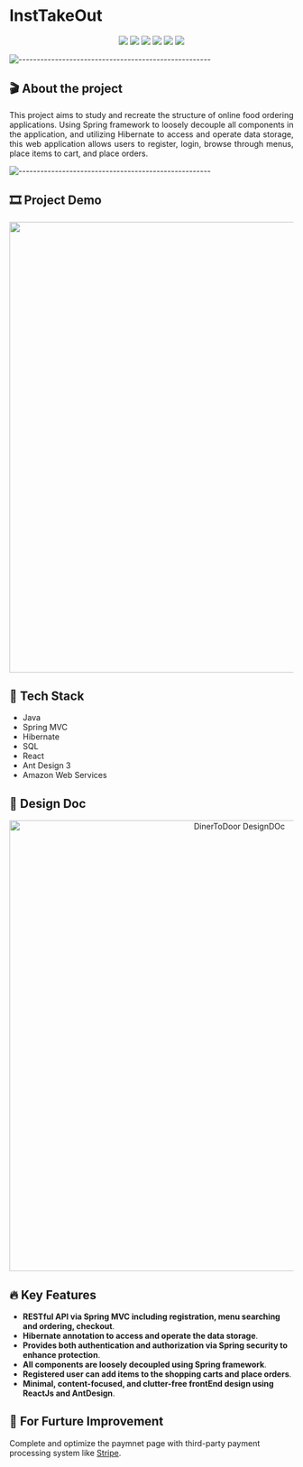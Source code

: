 # InstTakeOut

<p align="center">
<img src="https://img.shields.io/badge/Backend-%20Java | Spring %20-F6922B.svg">
<img src="https://img.shields.io/badge/Frontend-%20 React | AntDesign%20-43dcf2.svg">
<img src="https://img.shields.io/badge/Framework-SpringMVC | Hibernate %20-ec63a8.svg">
<img src="https://img.shields.io/badge/Database-%20 SQL %20-3de540.svg">
<img src="https://img.shields.io/badge/Deployment-%20AWS EC2%20-DDC7FC.svg">
<img src="https://img.shields.io/badge/Platform-%20Fullstack Web%20-F6F063.svg">
</p>

![-----------------------------------------------------](https://raw.githubusercontent.com/andreasbm/readme/master/assets/lines/rainbow.png)

## 🎬 About the project
<p align="justify"> 
This project aims to study and recreate the structure of online food ordering applications. Using Spring framework to loosely decouple all components in the application, and utilizing Hibernate to access and operate data storage, this web application allows users to register, login, browse through menus, place items to cart, and place orders. 
</p>

![-----------------------------------------------------](https://raw.githubusercontent.com/andreasbm/readme/master/assets/lines/rainbow.png)

## :film_strip: Project Demo
<p align="center">
<img width="800" src="https://user-images.githubusercontent.com/78308927/146709862-62784bfe-03f5-41a7-9a96-130955fbd32e.gif">
</p>

## 🤖 Tech Stack

* Java
* Spring MVC
* Hibernate
* SQL
* React
* Ant Design 3
* Amazon Web Services

## 📐 Design Doc

<p align="center">
<img width="800" alt="DinerToDoor DesignDOc" src="https://user-images.githubusercontent.com/78308927/145929139-755e3d9b-6ddd-4568-abec-919a6ee31bb0.png">
</p>

## :fire: Key Features

- **RESTful API via Spring MVC including registration, menu searching and ordering, checkout**.
- **Hibernate annotation to access and operate the data storage**.
- **Provides both authentication and authorization via Spring security to enhance protection**.
- **All components are loosely decoupled using Spring framework**. 
- **Registered user can add items to the shopping carts and place orders**.
- **Minimal, content-focused, and clutter-free frontEnd design using ReactJs and AntDesign**.

## :seedling: For Furture Improvement
Complete and optimize the paymnet page with third-party payment processing system like [Stripe](https://github.com/Tianyao-Ma/Eco-Express/edit/main/README.md). 
